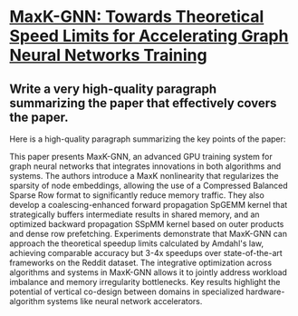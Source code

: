 # [MaxK-GNN: Towards Theoretical Speed Limits for Accelerating Graph Neural   Networks Training](https://arxiv.org/abs/2312.08656)

## Write a very high-quality paragraph summarizing the paper that effectively covers the paper.

 Here is a high-quality paragraph summarizing the key points of the paper:

This paper presents MaxK-GNN, an advanced GPU training system for graph neural networks that integrates innovations in both algorithms and systems. The authors introduce a MaxK nonlinearity that regularizes the sparsity of node embeddings, allowing the use of a Compressed Balanced Sparse Row format to significantly reduce memory traffic. They also develop a coalescing-enhanced forward propagation SpGEMM kernel that strategically buffers intermediate results in shared memory, and an optimized backward propagation SSpMM kernel based on outer products and dense row prefetching. Experiments demonstrate that MaxK-GNN can approach the theoretical speedup limits calculated by Amdahl's law, achieving comparable accuracy but 3-4x speedups over state-of-the-art frameworks on the Reddit dataset. The integrative optimization across algorithms and systems in MaxK-GNN allows it to jointly address workload imbalance and memory irregularity bottlenecks. Key results highlight the potential of vertical co-design between domains in specialized hardware-algorithm systems like neural network accelerators.
